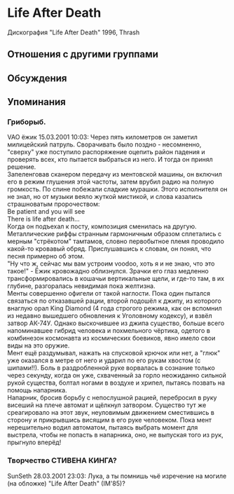 # Life After Death

Дискография
"Life After Death" 1996, Thrash

## Отношения с другими группами


## Обсуждения


## Упоминания

### Гриборыб.

VAO ёжик 15.03.2001 10:03:
Через пять километров он заметил милицейский патруль. Сворачивать было поздно - несомненно, "сверху" уже поступило распоряжение оцепить район падения и проверять всех, кто пытается выбраться из него. И тогда он принял решение.<BR>Запеленговав сканером передачу из ментовской машины, он включил его в режим глушения этой частоты, затем врубил радио на полную громкость. По спине побежали сладкие мурашки. Этого исполнителя он не знал, но от музыки веяло жуткой мистикой, и слова казались страшноватым пророчеством:<BR>Be patient and you will see<BR>There is life after death...<BR>Когда он подъехал к посту, композиция сменилась на другую. Металлические риффы странным гармоничным образом сплетались с мерным "стрёкотом" тамтамов, словно первобытное племя проводило какой-то кровавый обряд. Прислушавшись к словам, он понял, что песня примерно об этом.<BR>"Ну что ж, сейчас мы вам устроим voodoo, хоть я и не знаю, что это такое!" - Ёжик кровожадно облизнулся. Зрачки его глаз медленно трансформировались в кошачьи вертикальные щели, и где-то там, в их глубине, разгоралась невидимая пока желтизна.<BR>Менты совершенно офигели от такой наглости. Пока один пытался связаться по отказавшей рации, второй подошёл к джипу, из которого внаглую орал King Diamond (4 года строгого режима, как он вспомнил из недавно вышедшего обновления к Уголовному кодексу), и взвёл затвор АК-74У. Однако выскочившее из джипа существо, больше всего напоминавшее гибрид человека и похмельного чёртика, одетого в комбинезон космонавта из космических боевиков, явно имело свои виды на это оружие.<BR>Мент ещё раздумывал, нажать на спусковой крючок или нет, а "глюк" уже оказался в метре от него и ударил по его рукам хвостом (с шипами!!). Боль в раздробленной руке ворвалась в сознание только через секунду, когда он уже, схваченный за горло неожиданно сильной рукой существа, болтал ногами в воздухе и хрипел, пытаясь позвать на помощь напарника.<BR>Напарник, бросив борьбу с непослушной рацией, перебросил в руку висеший на плече автомат и щёлкнул затвором. Существо тут же среагировало на этот звук, неуловимым движением сместившись в сторону и прикрывшись висящим в его руке человеком. Пока мент нерешительно водил автоматом, пытаясь выбрать момент для выстрела, чтобы не попасть в напарника, оно, не выпуская того из рук, прыгнуло вперёд!<BR>

### Творчество СТИВЕНА КИНГА?

SunSeth 28.03.2001 23:03:
Лука, а ты помнишь чьё изречение на могиле (на обложке) "Life After Death" (IM'85)?


